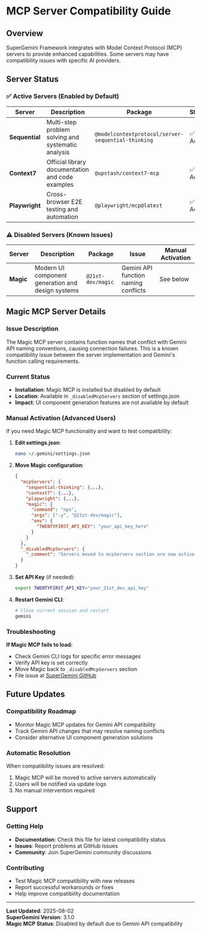# MCP Server Compatibility Guide

## Overview

SuperGemini Framework integrates with Model Context Protocol (MCP) servers to provide enhanced capabilities. Some servers may have compatibility issues with specific AI providers.

## Server Status

### ✅ Active Servers (Enabled by Default)

| Server | Description | Package | Status |
|--------|-------------|---------|--------|
| **Sequential** | Multi-step problem solving and systematic analysis | `@modelcontextprotocol/server-sequential-thinking` | ✅ Active |
| **Context7** | Official library documentation and code examples | `@upstash/context7-mcp` | ✅ Active |
| **Playwright** | Cross-browser E2E testing and automation | `@playwright/mcp@latest` | ✅ Active |

### ⚠️ Disabled Servers (Known Issues)

| Server | Description | Package | Issue | Manual Activation |
|--------|-------------|---------|-------|-------------------|
| **Magic** | Modern UI component generation and design systems | `@21st-dev/magic` | Gemini API function naming conflicts | See below |

## Magic MCP Server Details

### Issue Description
The Magic MCP server contains function names that conflict with Gemini API naming conventions, causing connection failures. This is a known compatibility issue between the server implementation and Gemini's function calling requirements.

### Current Status
- **Installation**: Magic MCP is installed but disabled by default
- **Location**: Available in `_disabledMcpServers` section of settings.json
- **Impact**: UI component generation features are not available by default

### Manual Activation (Advanced Users)

If you need Magic MCP functionality and want to test compatibility:

1. **Edit settings.json**:
   ```bash
   nano ~/.gemini/settings.json
   ```

2. **Move Magic configuration**:
   ```json
   {
     "mcpServers": {
       "sequential-thinking": {...},
       "context7": {...},
       "playwright": {...},
       "magic": {
         "command": "npx",
         "args": ["-y", "@21st-dev/magic"],
         "env": {
           "TWENTYFIRST_API_KEY": "your_api_key_here"
         }
       }
     },
     "_disabledMcpServers": {
       "_comment": "Servers moved to mcpServers section are now active"
     }
   }
   ```

3. **Set API Key** (if needed):
   ```bash
   export TWENTYFIRST_API_KEY="your_21st_dev_api_key"
   ```

4. **Restart Gemini CLI**:
   ```bash
   # Close current session and restart
   gemini
   ```

### Troubleshooting

**If Magic MCP fails to load:**
- Check Gemini CLI logs for specific error messages
- Verify API key is set correctly
- Move Magic back to `_disabledMcpServers` section
- File issue at [SuperGemini GitHub](https://github.com/SuperGemini-Org/SuperGemini_Framework/issues)

## Future Updates

### Compatibility Roadmap
- Monitor Magic MCP updates for Gemini API compatibility
- Track Gemini API changes that may resolve naming conflicts
- Consider alternative UI component generation solutions

### Automatic Resolution
When compatibility issues are resolved:
1. Magic MCP will be moved to active servers automatically
2. Users will be notified via update logs
3. No manual intervention required

## Support

### Getting Help
- **Documentation**: Check this file for latest compatibility status
- **Issues**: Report problems at GitHub Issues
- **Community**: Join SuperGemini community discussions

### Contributing
- Test Magic MCP compatibility with new releases
- Report successful workarounds or fixes
- Help improve compatibility documentation

---

**Last Updated**: 2025-08-02  
**SuperGemini Version**: 3.1.0  
**Magic MCP Status**: Disabled by default due to Gemini API compatibility
